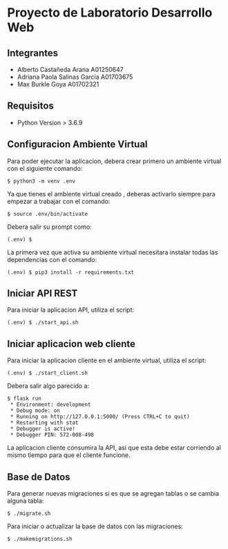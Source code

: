 # Proyecto de Laboratorio Desarrollo Web

## Integrantes
* Alberto Castañeda Arana A01250647
* Adriana Paola Salinas García A01703675
* Max Burkle Goya A01702321

## Requisitos
  * Python Version > 3.6.9

## Configuracion Ambiente Virtual
Para poder ejecutar la aplicacion, debera crear primero un ambiente virtual con el siguiente comando:

```
$ python3 -m venv .env
```

Ya que tienes el ambiente virtual creado , deberas activarlo siempre para empezar a trabajar con el comando: 

```
$ source .env/bin/activate
```

Debera salir su prompt como:
```
(.env) $ 
```

La primera vez que activa su ambiente virtual necesitara instalar todas las dependencias con el comando:
```
(.env) $ pip3 install -r requirements.txt
```

## Iniciar API REST
Para iniciar la aplicacion API, utiliza el script:

```
(.env) $ ./start_api.sh
```

## Iniciar aplicacion web cliente
Para iniciar la aplicacion cliente en el ambiente virtual, utiliza el script:

```
(.env) $ ./start_client.sh
```

Debera salir algo parecido a:
```
$ flask run
 * Environment: development
 * Debug mode: on
 * Running on http://127.0.0.1:5000/ (Press CTRL+C to quit)
 * Restarting with stat
 * Debugger is active!
 * Debugger PIN: 572-008-498
```

La aplicacion cliente consumira la API, asi que esta debe estar corriendo al mismo tiempo para que el cliente funcione.

## Base de Datos

Para generar nuevas migraciones si es que se agregan tablas o se cambia alguna tabla:
```
$ ./migrate.sh
```

Para iniciar o actualizar la base de datos con las migraciones:
```
$ ./makemigrations.sh
```


